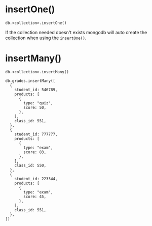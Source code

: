 # insertOne()

`db.<collection>.insertOne()`

If the collection needed doesn't exists mongodb will auto create the collection when using the `insertOne()`.

# insertMany()
`db.<collection>.insertMany()`
```
db.grades.insertMany([
  {
    student_id: 546789,
    products: [
      {
        type: "quiz",
        score: 50,
      },
    ],
    class_id: 551,
  },
  {
    student_id: 777777,
    products: [
      {
        type: "exam",
        score: 83,
      },
    ],
    class_id: 550,
  },
  {
    student_id: 223344,
    products: [
      {
        type: "exam",
        score: 45,
      },
    ],
    class_id: 551,
  },
])
```

